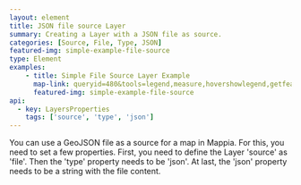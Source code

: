 ```yaml
---
layout: element
title: JSON file source Layer
summary: Creating a Layer with a JSON file as source.
categories: [Source, File, Type, JSON]
featured-img: simple-example-file-source
type: Element
examples:
    - title: Simple File Source Layer Example
      map-link: queryid=480&tools=legend,measure,hovershowlegend,getfeature,customzoom,zoomextent,helpintro&options=capabilities,scale,disabledownload,hidemetadata
      featured-img: simple-example-file-source
api: 
  - key: LayersProperties
    tags: ['source', 'type', 'json']
---
```

You can use a GeoJSON file as a source for a map in Mappia. For this, you need to set a few properties. First, you need to define the Layer 'source' as 'file'. Then the 'type' property needs to be 'json'. At last, the 'json' property needs to be a string with the file content.